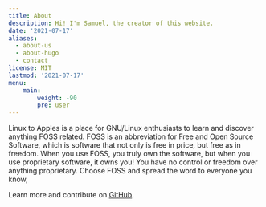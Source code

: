 ```yaml
---
title: About
description: Hi! I'm Samuel, the creator of this website.
date: '2021-07-17'
aliases:
  - about-us
  - about-hugo
  - contact
license: MIT
lastmod: '2021-07-17'
menu:
    main: 
        weight: -90
        pre: user
---
```


Linux to Apples is a place for GNU/Linux enthusiasts to learn and discover anything FOSS related. FOSS is an abbreviation for Free and Open Source Software, which is software that not only is free in price, but free as in freedom. When you use FOSS, you truly own the software, but when you use proprietary software, it owns you! You have no control or freedom over anything proprietary. Choose FOSS and spread the word to everyone you know, 

Learn more and contribute on [GitHub](https://github.com/gohugoio).
